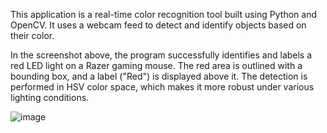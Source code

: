 
This application is a real-time color recognition tool built using Python and OpenCV. It uses a webcam feed to detect and identify objects based on their color.

In the screenshot above, the program successfully identifies and labels a red LED light on a Razer gaming mouse. The red area is outlined with a bounding box, and a label ("Red") is displayed above it. The detection is performed in HSV color space, which makes it more robust under various lighting conditions.



![image](https://github.com/MohammedM-git/images/blob/main/color%20recog.png?raw=true)

